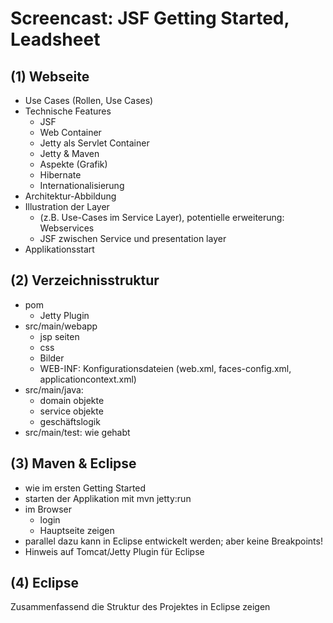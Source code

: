 Screencast: JSF Getting Started, Leadsheet
==========================================


(1) Webseite
------------

* Use Cases (Rollen, Use Cases)
* Technische Features
    * JSF
    * Web Container
    * Jetty als Servlet Container
    * Jetty & Maven
    * Aspekte (Grafik)
    * Hibernate
    * Internationalisierung
* Architektur-Abbildung
* Illustration der Layer 
    * (z.B. Use-Cases im Service Layer), potentielle erweiterung: Webservices
    * JSF zwischen Service und presentation layer
* Applikationsstart

(2) Verzeichnisstruktur
-----------------------

* pom
    * Jetty Plugin
* src/main/webapp
    * jsp seiten
    * css
    * Bilder
    * WEB-INF: Konfigurationsdateien (web.xml, faces-config.xml, applicationcontext.xml)
* src/main/java:
    * domain objekte
    * service objekte
    * geschäftslogik
* src/main/test: wie gehabt
    
(3) Maven & Eclipse
-------------------

* wie im ersten Getting Started
* starten der Applikation mit mvn jetty:run
* im Browser
    * login
    * Hauptseite zeigen
* parallel dazu kann in Eclipse entwickelt werden; aber keine Breakpoints!
* Hinweis auf Tomcat/Jetty Plugin für Eclipse


(4) Eclipse
-----------

Zusammenfassend die Struktur des Projektes in Eclipse zeigen

